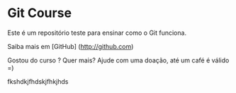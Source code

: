 # Git Course

Este é um repositório teste para ensinar como o Git funciona.

Saiba mais em [GitHub] (http://github.com)

Gostou do curso ? Quer mais? Ajude com uma doação, até um café é válido =)

fkshdkjfhdskjfhkjhds